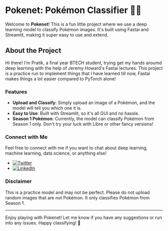 # Pokenet: Pokémon Classifier 🐱‍👤

Welcome to **Pokenet**! This is a fun little project where we use a deep learning model to classify Pokémon images. It's built using Fastai and Streamlit, making it super easy to use and extend.

## About the Project
Hi there! I'm Pratik, a final year BTECH student, trying get my hands aroumd deep learning with the help of Jeremy Howard's Fastai lectures. This project is a practice run to implement things that I have learned till now, Fastai makes things a lot easier compared to PyTorch alone!

### Features
- **Upload and Classify**: Simply upload an image of a Pokémon, and the model will tell you which one it is.
- **Easy to Use**: Built with Streamlit, so it's all GUI and no hassle.
- **Season 1 Pokémon**: Currently, the model can classify Pokémon from Season 1 only. Don't try your luck with Libre or other fancy versions!

### Connect with Me
Feel free to connect with me if you want to chat about deep learning, machine learning, data science, or anything else!

- [![Twitter](https://img.icons8.com/ios-filled/50/000000/twitter.png)](https://twitter.com/pratik_csv)
- [![LinkedIn](https://img.icons8.com/ios-filled/50/000000/linkedin.png)](https://www.linkedin.com/in/pratik-bokade-b15466230/)

### Disclaimer
This is a practice model and may not be perfect. Please do not upload random images that are not Pokémon. It only classifies Pokémon from Season 1.

---

Enjoy playing with Pokenet! Let me know if you have any suggestions or run into any issues. Happy classifying! 🚀
